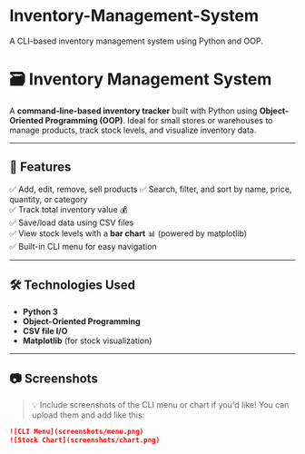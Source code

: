 # Inventory-Management-System
A CLI-based inventory management system using Python and OOP.
# 🗃️ Inventory Management System

A **command-line-based inventory tracker** built with Python using **Object-Oriented Programming (OOP)**. Ideal for small stores or warehouses to manage products, track stock levels, and visualize inventory data.

---

## 🚀 Features

✅ Add, edit, remove, sell products
✅ Search, filter, and sort by name, price, quantity, or category  
✅ Track total inventory value 💰  
✅ Save/load data using CSV files  
✅ View stock levels with a **bar chart** 📊 (powered by matplotlib)  
✅ Built-in CLI menu for easy navigation  

---

## 🛠️ Technologies Used

- **Python 3**
- **Object-Oriented Programming**
- **CSV file I/O**
- **Matplotlib** (for stock visualization)

---

## 📷 Screenshots

> 💡 Include screenshots of the CLI menu or chart if you'd like! You can upload them and add like this:

```markdown
![CLI Menu](screenshots/menu.png)
![Stock Chart](screenshots/chart.png)



